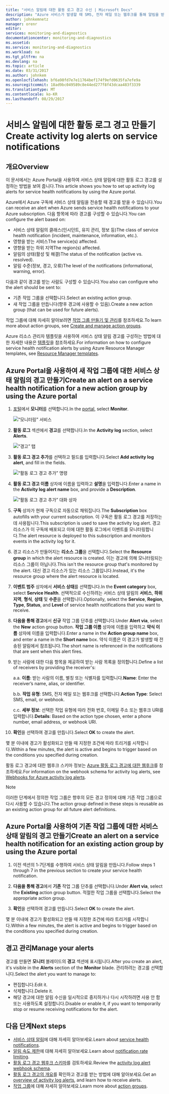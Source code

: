 ```yaml
---
title: "서비스 알림에 대한 활동 로그 경고 수신 | Microsoft Docs"
description: "Azure 서비스가 발생할 때 SMS, 전자 메일 또는 웹후크를 통해 알림을 받습니다."
author: johnkemnetz
manager: orenr
editor: 
services: monitoring-and-diagnostics
documentationcenter: monitoring-and-diagnostics
ms.assetid: 
ms.service: monitoring-and-diagnostics
ms.workload: na
ms.tgt_pltfrm: na
ms.devlang: na
ms.topic: article
ms.date: 03/31/2017
ms.author: johnkem
ms.openlocfilehash: bf6a98fd7e7e11764bef174f9efd0635fa7efe9a
ms.sourcegitcommit: 18ad9bc049589c8e44ed277f8f43dcaa483f3339
ms.translationtype: MT
ms.contentlocale: ko-KR
ms.lasthandoff: 08/29/2017
---
```

# <a name="create-activity-log-alerts-on-service-notifications"></a><span data-ttu-id="5ef76-103">서비스 알림에 대한 활동 로그 경고 만들기</span><span class="sxs-lookup"><span data-stu-id="5ef76-103">Create activity log alerts on service notifications</span></span>
## <a name="overview"></a><span data-ttu-id="5ef76-104">개요</span><span class="sxs-lookup"><span data-stu-id="5ef76-104">Overview</span></span>
<span data-ttu-id="5ef76-105">이 문서에서는 Azure Portal을 사용하여 서비스 상태 알림에 대한 활동 로그 경고를 설정하는 방법을 보여 줍니다.</span><span class="sxs-lookup"><span data-stu-id="5ef76-105">This article shows you how to set up activity log alerts for service health notifications by using the Azure portal.</span></span>  

<span data-ttu-id="5ef76-106">Azure에서 Azure 구독에 서비스 상태 알림을 전송할 때 경고를 받을 수 있습니다.</span><span class="sxs-lookup"><span data-stu-id="5ef76-106">You can receive an alert when Azure sends service health notifications to your Azure subscription.</span></span> <span data-ttu-id="5ef76-107">다음 항목에 따라 경고를 구성할 수 있습니다.</span><span class="sxs-lookup"><span data-stu-id="5ef76-107">You can configure the alert based on:</span></span>

- <span data-ttu-id="5ef76-108">서비스 상태 알림의 클래스(인시던트, 유지 관리, 정보 등)</span><span class="sxs-lookup"><span data-stu-id="5ef76-108">The class of service health notification (incident, maintenance, information, etc.).</span></span>
- <span data-ttu-id="5ef76-109">영향을 받는 서비스</span><span class="sxs-lookup"><span data-stu-id="5ef76-109">The service(s) affected.</span></span>
- <span data-ttu-id="5ef76-110">영향을 받는 하위 지역</span><span class="sxs-lookup"><span data-stu-id="5ef76-110">The region(s) affected.</span></span>
- <span data-ttu-id="5ef76-111">알림의 상태(활성 및 해결)</span><span class="sxs-lookup"><span data-stu-id="5ef76-111">The status of the notification (active vs. resolved).</span></span>
- <span data-ttu-id="5ef76-112">알림 수준(정보, 경고, 오류)</span><span class="sxs-lookup"><span data-stu-id="5ef76-112">The level of the notifications (informational, warning, error).</span></span>

<span data-ttu-id="5ef76-113">다음과 같이 경고를 받는 사람도 구성할 수 있습니다.</span><span class="sxs-lookup"><span data-stu-id="5ef76-113">You also can configure who the alert should be sent to:</span></span>

- <span data-ttu-id="5ef76-114">기존 작업 그룹을 선택합니다.</span><span class="sxs-lookup"><span data-stu-id="5ef76-114">Select an existing action group.</span></span>
- <span data-ttu-id="5ef76-115">새 작업 그룹을 만듭니다(향후 경고에 사용할 수 있음).</span><span class="sxs-lookup"><span data-stu-id="5ef76-115">Create a new action group (that can be used for future alerts).</span></span>

<span data-ttu-id="5ef76-116">작업 그룹에 대해 자세히 알아보려면 [작업 그룹 만들기 및 관리](monitoring-action-groups.md)를 참조하세요.</span><span class="sxs-lookup"><span data-stu-id="5ef76-116">To learn more about action groups, see [Create and manage action groups](monitoring-action-groups.md).</span></span>

<span data-ttu-id="5ef76-117">Azure 리소스 관리자 템플릿을 사용하여 서비스 상태 알림 경고를 구성하는 방법에 대한 자세한 내용은 [ 템플릿](monitoring-create-activity-log-alerts-with-resource-manager-template.md)을 참조하세요.</span><span class="sxs-lookup"><span data-stu-id="5ef76-117">For information on how to configure service health notification alerts by using Azure Resource Manager templates, see [Resource Manager templates](monitoring-create-activity-log-alerts-with-resource-manager-template.md).</span></span>

## <a name="create-an-alert-on-a-service-health-notification-for-a-new-action-group-by-using-the-azure-portal"></a><span data-ttu-id="5ef76-118">Azure Portal을 사용하여 새 작업 그룹에 대한 서비스 상태 알림의 경고 만들기</span><span class="sxs-lookup"><span data-stu-id="5ef76-118">Create an alert on a service health notification for a new action group by using the Azure portal</span></span>
1. <span data-ttu-id="5ef76-119">[포털](https://portal.azure.com)에서 **모니터**를 선택합니다.</span><span class="sxs-lookup"><span data-stu-id="5ef76-119">In the [portal](https://portal.azure.com), select **Monitor**.</span></span>

    ![“모니터링” 서비스](./media/monitoring-activity-log-alerts-on-service-notifications/home-monitor.png)

2. <span data-ttu-id="5ef76-121">**활동 로그** 섹션에서 **경고**를 선택합니다.</span><span class="sxs-lookup"><span data-stu-id="5ef76-121">In the **Activity log** section, select **Alerts**.</span></span>

    ![“경고” 탭](./media/monitoring-activity-log-alerts-on-service-notifications/alerts-blades.png)

3. <span data-ttu-id="5ef76-123">**활동 로그 경고 추가**를 선택하고 필드를 입력합니다.</span><span class="sxs-lookup"><span data-stu-id="5ef76-123">Select **Add activity log alert**, and fill in the fields.</span></span>

    ![“활동 로그 경고 추가” 명령](./media/monitoring-activity-log-alerts-on-service-notifications/add-activity-log-alert.png)

4. <span data-ttu-id="5ef76-125">**활동 로그 경고 이름** 상자에 이름을 입력하고 **설명**을 입력합니다.</span><span class="sxs-lookup"><span data-stu-id="5ef76-125">Enter a name in the **Activity log alert name** box, and provide a **Description**.</span></span>

    ![“활동 로그 경고 추가” 대화 상자](./media/monitoring-activity-log-alerts-on-service-notifications/activity-log-alert-service-notification-new-action-group.png)

5. <span data-ttu-id="5ef76-127">**구독** 상자가 현재 구독으로 자동으로 채워집니다.</span><span class="sxs-lookup"><span data-stu-id="5ef76-127">The **Subscription** box autofills with your current subscription.</span></span> <span data-ttu-id="5ef76-128">이 구독은 활동 로그 경고를 저장하는 데 사용됩니다.</span><span class="sxs-lookup"><span data-stu-id="5ef76-128">This subscription is used to save the activity log alert.</span></span> <span data-ttu-id="5ef76-129">경고 리소스가 이 구독에 배포되고 이에 대한 활동 로그에서 이벤트를 모니터링합니다.</span><span class="sxs-lookup"><span data-stu-id="5ef76-129">The alert resource is deployed to this subscription and monitors events in the activity log for it.</span></span>

6. <span data-ttu-id="5ef76-130">경고 리소스가 만들어지는 **리소스 그룹**을 선택합니다.</span><span class="sxs-lookup"><span data-stu-id="5ef76-130">Select the **Resource group** in which the alert resource is created.</span></span> <span data-ttu-id="5ef76-131">이는 경고에 의해 모니터링되는 리소스 그룹이 아닙니다.</span><span class="sxs-lookup"><span data-stu-id="5ef76-131">This isn't the resource group that's monitored by the alert.</span></span> <span data-ttu-id="5ef76-132">대신 경고 리소스가 있는 리소스 그룹입니다.</span><span class="sxs-lookup"><span data-stu-id="5ef76-132">Instead, it's the resource group where the alert resource is located.</span></span>

7. <span data-ttu-id="5ef76-133">**이벤트 범주** 상자에서 **서비스 상태**를 선택합니다.</span><span class="sxs-lookup"><span data-stu-id="5ef76-133">In the **Event category** box, select **Service Health**.</span></span> <span data-ttu-id="5ef76-134">선택적으로 수신하려는 서비스 상태 알림의 **서비스**, **하위 지역**, **형식**, **상태** 및 **수준**을 선택합니다.</span><span class="sxs-lookup"><span data-stu-id="5ef76-134">Optionally, select the **Service**, **Region**, **Type**, **Status**, and **Level** of service health notifications that you want to receive.</span></span>

8. <span data-ttu-id="5ef76-135">**다음을 통해 경고**에서 **신규** 작업 그룹 단추를 선택합니다.</span><span class="sxs-lookup"><span data-stu-id="5ef76-135">Under **Alert via**, select the **New** action group button.</span></span> <span data-ttu-id="5ef76-136">**작업 그룹 이름** 상자에 이름을 입력하고 **약식 이름** 상자에 이름을 입력합니다.</span><span class="sxs-lookup"><span data-stu-id="5ef76-136">Enter a name in the **Action group name** box, and enter a name in the **Short name** box.</span></span> <span data-ttu-id="5ef76-137">약식 이름은 이 경고가 발생할 때 전송된 알림에서 참조됩니다.</span><span class="sxs-lookup"><span data-stu-id="5ef76-137">The short name is referenced in the notifications that are sent when this alert fires.</span></span>

9. <span data-ttu-id="5ef76-138">받는 사람에 대한 다음 항목을 제공하여 받는 사람 목록을 정의합니다.</span><span class="sxs-lookup"><span data-stu-id="5ef76-138">Define a list of receivers by providing the receiver's:</span></span>

    <span data-ttu-id="5ef76-139">a.</span><span class="sxs-lookup"><span data-stu-id="5ef76-139">a.</span></span> <span data-ttu-id="5ef76-140">**이름**: 받는 사람의 이름, 별칭 또는 식별자를 입력합니다.</span><span class="sxs-lookup"><span data-stu-id="5ef76-140">**Name**: Enter the receiver’s name, alias, or identifier.</span></span>

    <span data-ttu-id="5ef76-141">b.</span><span class="sxs-lookup"><span data-stu-id="5ef76-141">b.</span></span> <span data-ttu-id="5ef76-142">**작업 유형**: SMS, 전자 메일 또는 웹후크를 선택합니다.</span><span class="sxs-lookup"><span data-stu-id="5ef76-142">**Action Type**: Select SMS, email, or webhook.</span></span>

    <span data-ttu-id="5ef76-143">c.</span><span class="sxs-lookup"><span data-stu-id="5ef76-143">c.</span></span> <span data-ttu-id="5ef76-144">**세부 정보**: 선택한 작업 유형에 따라 전화 번호, 이메일 주소 또는 웹후크 URI를 입력합니다.</span><span class="sxs-lookup"><span data-stu-id="5ef76-144">**Details**: Based on the action type chosen, enter a phone number, email address, or webhook URI.</span></span>

10. <span data-ttu-id="5ef76-145">**확인**을 선택하여 경고를 만듭니다.</span><span class="sxs-lookup"><span data-stu-id="5ef76-145">Select **OK** to create the alert.</span></span>

<span data-ttu-id="5ef76-146">몇 분 이내에 경고가 활성화되고 만들 때 지정한 조건에 따라 트리거를 시작합니다.</span><span class="sxs-lookup"><span data-stu-id="5ef76-146">Within a few minutes, the alert is active and begins to trigger based on the conditions you specified during creation.</span></span>

<span data-ttu-id="5ef76-147">활동 로그 경고에 대한 웹후크 스키마 정보는 [Azure 활동 로그 경고에 대한 웹후크](monitoring-activity-log-alerts-webhook.md)를 참조하세요.</span><span class="sxs-lookup"><span data-stu-id="5ef76-147">For information on the webhook schema for activity log alerts, see [Webhooks for Azure activity log alerts](monitoring-activity-log-alerts-webhook.md).</span></span>

>[!NOTE]
><span data-ttu-id="5ef76-148">이러한 단계에서 정의한 작업 그룹은 향후의 모든 경고 정의에 대해 기존 작업 그룹으로 다시 사용할 수 있습니다.</span><span class="sxs-lookup"><span data-stu-id="5ef76-148">The action group defined in these steps is reusable as an existing action group for all future alert definitions.</span></span>
>
>

## <a name="create-an-alert-on-a-service-health-notification-for-an-existing-action-group-by-using-the-azure-portal"></a><span data-ttu-id="5ef76-149">Azure Portal을 사용하여 기존 작업 그룹에 대한 서비스 상태 알림의 경고 만들기</span><span class="sxs-lookup"><span data-stu-id="5ef76-149">Create an alert on a service health notification for an existing action group by using the Azure portal</span></span>

1. <span data-ttu-id="5ef76-150">이전 섹션의 1-7단계를 수행하여 서비스 상태 알림을 만듭니다.</span><span class="sxs-lookup"><span data-stu-id="5ef76-150">Follow steps 1 through 7 in the previous section to create your service health notification.</span></span> 

2. <span data-ttu-id="5ef76-151">**다음을 통해 경고**에서 **기존** 작업 그룹 단추를 선택합니다.</span><span class="sxs-lookup"><span data-stu-id="5ef76-151">Under **Alert via**, select the **Existing** action group button.</span></span> <span data-ttu-id="5ef76-152">적절한 작업 그룹을 선택합니다.</span><span class="sxs-lookup"><span data-stu-id="5ef76-152">Select the appropriate action group.</span></span>

3. <span data-ttu-id="5ef76-153">**확인**을 선택하여 경고를 만듭니다.</span><span class="sxs-lookup"><span data-stu-id="5ef76-153">Select **OK** to create the alert.</span></span>

<span data-ttu-id="5ef76-154">몇 분 이내에 경고가 활성화되고 만들 때 지정한 조건에 따라 트리거를 시작합니다.</span><span class="sxs-lookup"><span data-stu-id="5ef76-154">Within a few minutes, the alert is active and begins to trigger based on the conditions you specified during creation.</span></span>

## <a name="manage-your-alerts"></a><span data-ttu-id="5ef76-155">경고 관리</span><span class="sxs-lookup"><span data-stu-id="5ef76-155">Manage your alerts</span></span>

<span data-ttu-id="5ef76-156">경고를 만들면 **모니터** 블레이드의 **경고** 섹션에 표시됩니다.</span><span class="sxs-lookup"><span data-stu-id="5ef76-156">After you create an alert, it's visible in the **Alerts** section of the **Monitor** blade.</span></span> <span data-ttu-id="5ef76-157">관리하려는 경고를 선택합니다.</span><span class="sxs-lookup"><span data-stu-id="5ef76-157">Select the alert you want to manage to:</span></span>

* <span data-ttu-id="5ef76-158">편집합니다.</span><span class="sxs-lookup"><span data-stu-id="5ef76-158">Edit it.</span></span>
* <span data-ttu-id="5ef76-159">삭제합니다.</span><span class="sxs-lookup"><span data-stu-id="5ef76-159">Delete it.</span></span>
* <span data-ttu-id="5ef76-160">해당 경고에 대한 알림 수신을 일시적으로 중지하거나 다시 시작하려면 사용 안 함 또는 사용하도록 설정합니다.</span><span class="sxs-lookup"><span data-stu-id="5ef76-160">Disable or enable it, if you want to temporarily stop or resume receiving notifications for the alert.</span></span>

## <a name="next-steps"></a><span data-ttu-id="5ef76-161">다음 단계</span><span class="sxs-lookup"><span data-stu-id="5ef76-161">Next steps</span></span>
- <span data-ttu-id="5ef76-162">[서비스 상태 알림](monitoring-service-notifications.md)에 대해 자세히 알아보세요.</span><span class="sxs-lookup"><span data-stu-id="5ef76-162">Learn about [service health notifications](monitoring-service-notifications.md).</span></span>
- <span data-ttu-id="5ef76-163">[알림 속도 제한](monitoring-alerts-rate-limiting.md)에 대해 자세히 알아보세요.</span><span class="sxs-lookup"><span data-stu-id="5ef76-163">Learn about [notification rate limiting](monitoring-alerts-rate-limiting.md).</span></span>
- <span data-ttu-id="5ef76-164">[활동 로그 경고 웹후크 스키마](monitoring-activity-log-alerts-webhook.md)를 검토하세요.</span><span class="sxs-lookup"><span data-stu-id="5ef76-164">Review the [activity log alert webhook schema](monitoring-activity-log-alerts-webhook.md).</span></span>
- <span data-ttu-id="5ef76-165">[활동 로그 경고의 개요](monitoring-overview-alerts.md)를 확인하고 경고를 받는 방법에 대해 알아보세요.</span><span class="sxs-lookup"><span data-stu-id="5ef76-165">Get an [overview of activity log alerts](monitoring-overview-alerts.md), and learn how to receive alerts.</span></span> 
- <span data-ttu-id="5ef76-166">[작업 그룹](monitoring-action-groups.md)에 대해 자세히 알아보세요.</span><span class="sxs-lookup"><span data-stu-id="5ef76-166">Learn more about [action groups](monitoring-action-groups.md).</span></span>
